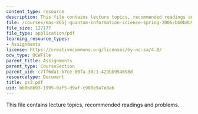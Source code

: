 ```yaml
---
content_type: resource
description: This file contains lecture topics, recommended readings and problems.
file: /courses/mas-865j-quantum-information-science-spring-2006/bb0b8b9319950af5d9afc900e9a7e8a6_ps3.pdf
file_size: 127177
file_type: application/pdf
learning_resource_types:
- Assignments
license: https://creativecommons.org/licenses/by-nc-sa/4.0/
ocw_type: OCWFile
parent_title: Assignments
parent_type: CourseSection
parent_uid: c7ff6da1-b7ce-00fa-30c1-429bb954698d
resourcetype: Document
title: ps3.pdf
uid: bb0b8b93-1995-0af5-d9af-c900e9a7e8a6
---
```

This file contains lecture topics, recommended readings and problems.